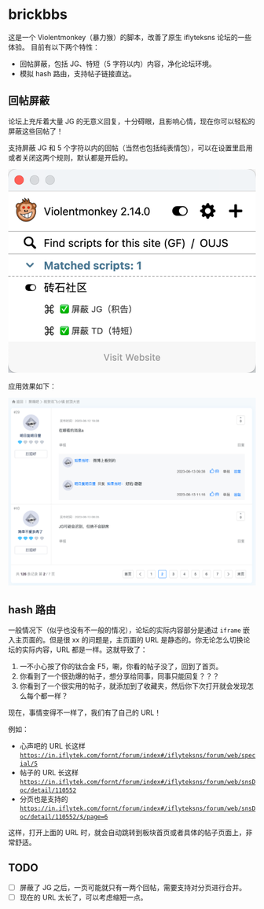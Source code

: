 # brickbbs

这是一个 Violentmonkey（暴力猴）的脚本，改善了原生 iflyteksns 论坛的一些体验。 目前有以下两个特性：

- 回帖屏蔽，包括 JG、特短（5 字符以内）内容，净化论坛环境。
- 模拟 hash 路由，支持帖子链接直达。

## 回帖屏蔽

论坛上充斥着大量 JG 的无意义回复，十分碍眼，且影响心情，现在你可以轻松的屏蔽这些回帖了！

支持屏蔽 JG 和 5 个字符以内的回帖（当然也包括纯表情包），可以在设置里启用或者关闭这两个规则，默认都是开启的。

![brick settings](assets/settings.png)

应用效果如下：

![run](assets/run.png)

## hash 路由

一般情况下（似乎也没有不一般的情况），论坛的实际内容部分是通过 `iframe` 嵌入主页面的。但是很 xx 的问题是，主页面的 URL 是静态的。你无论怎么切换论坛的实际内容，URL 都是一样。这就导致了：

1. 一不小心按了你的钛合金 F5，唰，你看的帖子没了，回到了首页。
2. 你看到了一个很劲爆的帖子，想分享给同事，同事只能回复？？？
3. 你看到了一个很实用的帖子，就添加到了收藏夹，然后你下次打开就会发现怎么每个都一样？

现在，事情变得不一样了，我们有了自己的 URL！

例如：

- 心声吧的 URL 长这样 [`https://in.iflytek.com/fornt/forum/index#/iflyteksns/forum/web/special/5`](https://in.iflytek.com/fornt/forum/index#/iflyteksns/forum/web/special/5)
- 帖子的 URL 长这样 [`https://in.iflytek.com/fornt/forum/index#/iflyteksns/forum/web/snsDoc/detail/110552`](https://in.iflytek.com/fornt/forum/index#/iflyteksns/forum/web/snsDoc/detail/110552)
- 分页也是支持的 [`https://in.iflytek.com/fornt/forum/index#/iflyteksns/forum/web/snsDoc/detail/110552/$/page=6`](https://in.iflytek.com/fornt/forum/index#/iflyteksns/forum/web/snsDoc/detail/110552/$/page=6)

这样，打开上面的 URL 时，就会自动跳转到板块首页或者具体的帖子页面上，非常舒适。

## TODO

- [ ] 屏蔽了 JG 之后，一页可能就只有一两个回帖，需要支持对分页进行合并。
- [ ] 现在的 URL 太长了，可以考虑缩短一点。
